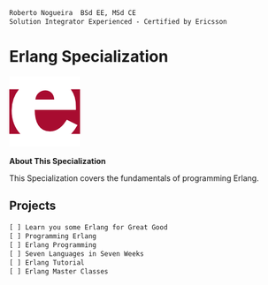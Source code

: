```
Roberto Nogueira  BSd EE, MSd CE
Solution Integrator Experienced - Certified by Ericsson
```
# Erlang Specialization

![ebook cover](images/erlang.png)

**About This Specialization**

This Specialization covers the fundamentals of programming Erlang. 

## Projects
```
[ ] Learn you some Erlang for Great Good
[ ] Programming Erlang
[ ] Erlang Programming
[ ] Seven Languages in Seven Weeks
[ ] Erlang Tutorial
[ ] Erlang Master Classes
```
